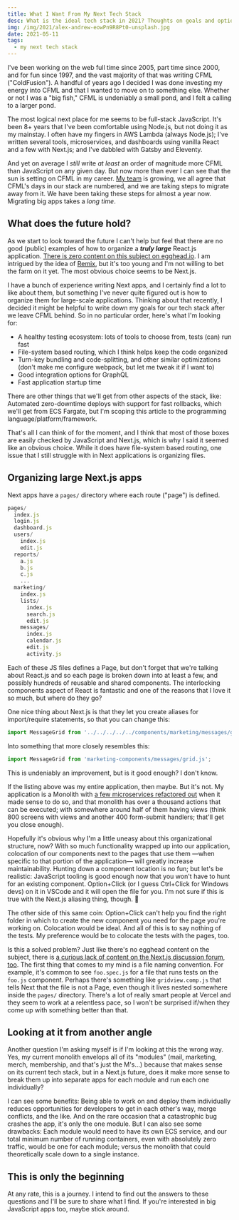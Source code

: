 ```yaml
---
title: What I Want From My Next Tech Stack
desc: What is the ideal tech stack in 2021? Thoughts on goals and options.
img: /img/2021/alex-andrew-eowPn9R8Pt0-unsplash.jpg
date: 2021-05-11
tags:
  - my next tech stack
---
```


I've been working on the web full time since 2005, part time since 2000, and for fun since 1997, and the vast majority of that was writing CFML ("ColdFusion"). A handful of years ago I decided I was done investing my energy into CFML and that I wanted to move on to something else. Whether or not I was a "big fish," CFML is undeniably a small pond, and I felt a calling to a larger pond.

The most logical next place for me seems to be full-stack JavaScript. It's been 8+ years that I've been comfortable using Node.js, but not doing it as my mainstay. I often have my fingers in AWS Lambda (always Node.js); I've written several tools, microservices, and dashboards using vanilla React and a few with Next.js; and I've dabbled with Gatsby and Eleventy.

And yet on average I _still_ write _at least_ an order of magnitude more CFML than JavaScript on any given day. But now more than ever I can see that the sun is setting on CFML in my career. [My team](https://www.alumniq.com) is growing, we all agree that CFML's days in our stack are numbered, and we are taking steps to migrate away from it. We have been taking these steps for almost a year now. Migrating big apps takes a _long time_.

## What does the future hold?

As we start to look toward the future I can't help but feel that there are no good (public) examples of how to organize a _**truly large**_ React.js application. [There is zero content on this subject on egghead.io](https://egghead.io/q/javascript?q=organize). I am intrigued by the idea of [Remix](https://remix.run), but it's too young and I'm not willing to bet the farm on it yet. The most obvious choice seems to be Next.js.

I have a bunch of experience writing Next apps, and I certainly find a lot to like about them, but something I've never quite figured out is how to organize them for large-scale applications. Thinking about that recently, I decided it might be helpful to write down my goals for our tech stack after we leave CFML behind. So in no particular order, here's what I'm looking for:

- A healthy testing ecosystem: lots of tools to choose from, tests (can) run fast
- File-system based routing, which I think helps keep the code organized
- Turn-key bundling and code-splitting, and other similar optimizations (don't make me configure webpack, but let me tweak it if I want to)
- Good integration options for GraphQL
- Fast application startup time

There are other things that we'll get from other aspects of the stack, like: Automated zero-downtime deploys with support for fast rollbacks, which we'll get from ECS Fargate, but I'm scoping this article to the programming language/platform/framework.

That's all I can think of for the moment, and I think that most of those boxes are easily checked by JavaScript and Next.js, which is why I said it seemed like an obvious choice. While it does have file-system based routing, one issue that I still struggle with in Next applications is organizing files.

## Organizing large Next.js apps

Next apps have a `pages/` directory where each route ("page") is defined.

```js
pages/
  index.js
  login.js
  dashboard.js
  users/
    index.js
    edit.js
  reports/
    a.js
    b.js
    c.js
    ...
  marketing/
    index.js
    lists/
      index.js
      search.js
      edit.js
    messages/
      index.js
      calendar.js
      edit.js
      activity.js
```

Each of these JS files defines a Page, but don't forget that we're talking about React.js and so each page is broken down into at least a few, and possibly hundreds of reusable and shared components. The interlocking components aspect of React is fantastic and one of the reasons that I love it so much, but where do they go?

One nice thing about Next.js is that they let you create aliases for import/require statements, so that you can change this:

```js
import MessageGrid from '../../../../../components/marketing/messages/grid.js';
```

Into something that more closely resembles this:

```js
import MessageGrid from 'marketing-components/messages/grid.js';
```

This is undeniably an improvement, but is it good enough? I don't know.

If the listing above was my entire application, then maybe. But it's not. My application is a Monolith with [a few microservices refactored out](https://workingcode.dev/episodes/005-monoliths-vs-microservices/) when it made sense to do so, and that monolith has over a thousand actions that can be executed; with somewhere around half of them having views (think 800 screens with views and another 400 form-submit handlers; that'll get you close enough).

Hopefully it's obvious why I'm a little uneasy about this organizational structure, now? With so much functionality wrapped up into our application, colocation of our components next to the pages that use them —when specific to that portion of the application— will greatly increase maintainability. Hunting down a component location is no fun; but let's be realistic: JavaScript tooling is good enough now that you won't have to hunt for an existing component. Option+Click (or I guess Ctrl+Click for Windows devs) on it in VSCode and it will open the file for you. I'm not sure if this is true with the Next.js aliasing thing, though. 🤔

The other side of this same coin: Option+Click can't help you find the right folder in which to create the new component you need for the page you're working on. Colocation would be ideal. And all of this is to say nothing of the tests. My preference would be to colocate the tests with the pages, too.

Is this a solved problem? Just like there's no egghead content on the subject, there is [a curious lack of content on the Next.js discussion forum, too](https://github.com/vercel/next.js/discussions?discussions_q=organize). The first thing that comes to my mind is a file naming convention. For example, it's common to see `foo.spec.js` for a file that runs tests on the `foo.js` component. Perhaps there's something like `gridview.comp.js` that tells Next that the file is not a Page, even though it lives nested somewhere inside the `pages/` directory. There's a lot of really smart people at Vercel and they seem to work at a relentless pace, so I won't be surprised if/when they come up with something better than that.

## Looking at it from another angle

Another question I'm asking myself is if I'm looking at this the wrong way. Yes, my current monolith envelops all of its "modules" (mail, marketing, merch, membership, and that's just the M's...) because that makes sense on its current tech stack, but in a Next.js future, does it make more sense to break them up into separate apps for each module and run each one individually?

I can see some benefits: Being able to work on and deploy them individually reduces opportunities for developers to get in each other's way, merge conflicts, and the like. And on the rare occasion that a catastrophic bug crashes the app, it's only the one module. But I can also see some drawbacks: Each module would need to have its own ECS service, and our total minimum number of running containers, even with absolutely zero traffic, would be one for each module; versus the monolith that could theoretically scale down to a single instance.

## This is only the beginning

At any rate, this is a journey. I intend to find out the answers to these questions and I'll be sure to share what I find. If you're interested in big JavaScript apps too, maybe stick around.
